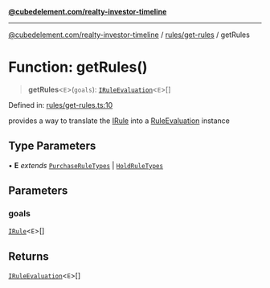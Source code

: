 [**@cubedelement.com/realty-investor-timeline**](../../../index.md)

---

[@cubedelement.com/realty-investor-timeline](../../../modules.md) / [rules/get-rules](../index.md) / getRules

# Function: getRules()

> **getRules**\<`E`\>(`goals`): [`IRuleEvaluation`](../../rule-evaluation/interfaces/IRuleEvaluation.md)\<`E`\>[]

Defined in: [rules/get-rules.ts:10](https://github.com/kvernon/realty-investor-timeline/blob/806c805529d356deb12c125749ddea89a26850dd/src/rules/get-rules.ts#L10)

provides a way to translate the [IRule](../../i-rule/interfaces/IRule.md) into a [RuleEvaluation](../../rule-evaluation/classes/RuleEvaluation.md) instance

## Type Parameters

• **E** _extends_ [`PurchaseRuleTypes`](../../purchase-rule-types/enumerations/PurchaseRuleTypes.md) \| [`HoldRuleTypes`](../../hold-rule-types/enumerations/HoldRuleTypes.md)

## Parameters

### goals

[`IRule`](../../i-rule/interfaces/IRule.md)\<`E`\>[]

## Returns

[`IRuleEvaluation`](../../rule-evaluation/interfaces/IRuleEvaluation.md)\<`E`\>[]

